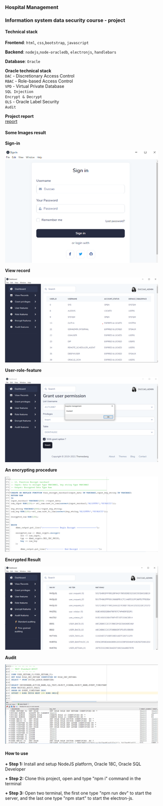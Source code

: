 ### Hospital Management

### Information system data security course - project

#### Technical stack

**Frontend**: `html`, `css`,`bootstrap`, `javascript`

**Backend**: `nodejs`,`node-oracledb`, `electronjs`, `handlebars`

**Database**: `Oracle`
<br/>

**Oracle technical stack**
<br/>
`DAC` - Discretionary Access Control
<br/>
`RBAC` - Role-based Access Control
<br/>
`VPD` - Virtual Private Database
<br/>
`SQL Injection`
<br/>
`Encrypt & Decrypt`
<br/>
`OLS` - Oracle Label Security
<br/>
`Audit`

**Project report**
<br/>
[report](https://docs.google.com/document/d/1OwT0IPkYxzmIYDir-cBanmktQ3a70yMJ/edit?rtpof=true)

#### Some Images result

**Sign-in**
<br/>

![sign-in](/images/sign-in.png)

**View record**
<br/>

![view-record](/images/view-record.png)

**User-role-feature**
<br/>

![User-role-feature](/images/user-role-feature.png)

**An encrypting procedure**
<br/>

![An encrypting procedure](/images/encrypt-proc.png)

**Encrypted Result**
<br/>

![Encrypted Result](/images/encrypt.png)

**Audit**
<br/>

![Audit](/images/standard-audit.png)

#### How to use

**+ Step 1:** Install and setup NodeJS platform, Oracle 18C, Oracle SQL Developer
<br/>

**+ Step 2:** Clone this project, open and type "npm i" command in the terminal
<br/>

**+ Step 3:** Open two terminal, the first one type "npm run dev" to start the server, and the last one type "npm start" to start the electron-js.
<br/>
